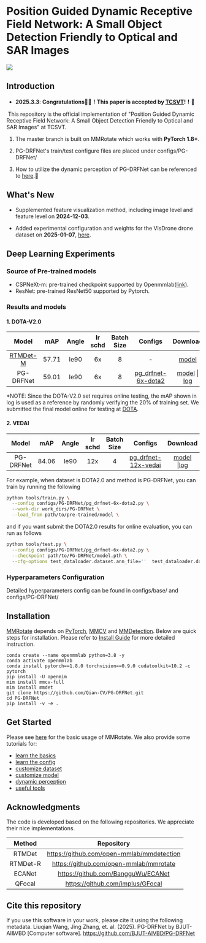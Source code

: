 # Position Guided Dynamic Receptive Field Network: A Small Object Detection Friendly to Optical and SAR Images

![](docs/Figure/Fig1.png)

## Introduction

- **2025.3.3**: **Congratulations🎉🎉！This paper is accepted by [TCSVT](https://doi.org/10.1109/TCSVT.2025.3547436)!！👀**	

​		This repository is the official implementation of "Position Guided Dynamic Receptive Field Network: A Small Object Detection Friendly to Optical and 		SAR Images" at TCSVT.

1. The master branch is built on MMRotate which works with **PyTorch 1.8+**.

2. PG-DRFNet's train/test configure files are placed under configs/PG-DRFNet/

3. How to utilize the dynamic perception of PG-DRFNet can be referenced to [here](docs/en/tutorials/dynamic_perception.md).🙌

## What's New

* Supplemented feature visualization method, including image level and feature level on **2024-12-03**.

* Added experimental configuration and weights for the VisDrone drone dataset on **2025-01-07**, [here](configs/PG-DRFNet/VisDrone/rotated_rtmdet_m-3x-visdrone_trainval.py).

## Deep Learning Experiments

### Source of Pre-trained models

* CSPNeXt-m: pre-trained checkpoint supported by Openmmlab([link](https://download.openmmlab.com/mmdetection/v3.0/rtmdet/cspnext_rsb_pretrain/cspnext-m_8xb256-rsb-a1-600e_in1k-ecb3bbd9.pth)).
* ResNet: pre-trained ResNet50 supported by Pytorch.

### Results and models

#### 1. DOTA-V2.0

|                    Model                     |  mAP  | Angle | lr schd | Batch Size |                           Configs                            |                           Download                           |
| :------------------------------------------: | :---: | :---: | :-----: | :--------: | :----------------------------------------------------------: | :----------------------------------------------------------: |
| [RTMDet-M](https://arxiv.org/abs/2212.07784) | 57.71 | le90  |   6x    |     8      |                              -                               | [model](https://drive.google.com/file/d/1_fTCD_vKP3rrCnvSkHgeOOEzBjc3n55-/view?usp=sharing) |
|                  PG-DRFNet                   | 59.01 | le90  |   6x    |     8      | [pg_drfnet-6x-dota2](./configs/PG-DRFNet/DOTA2_0/pg_drfnet-6x-dota2.py) | [model](https://drive.google.com/file/d/17ARF2Dv__Fl94EOWFnH4w9ZeBtJ_dJkY/view?usp=drive_link) \| [log](./tools/work_dirs/PG-DRFNet/DOTA_log.log) |

*NOTE: Since the DOTA-V2.0 set requires online testing, the mAP shown in log is used as a reference by randomly verifying the 20% of training set. We submitted the final model online for testing at [DOTA](https://captain-whu.github.io/DOTA/dataset.html).

#### 2. VEDAI

|   Model   |  mAP  | Angle | lr schd | Batch Size |                           Configs                            |                           Download                           |
| :-------: | :---: | :---: | :-----: | :--------: | :----------------------------------------------------------: | :----------------------------------------------------------: |
| PG-DRFNet | 84.06 | le90  |   12x   |     4      | [pg_drfnet-12x-vedai](./configs/PG-DRFNet/VEDAI/pg_drfnet-12x-vedai.py) | [model](https://drive.google.com/file/d/17ARF2Dv__Fl94EOWFnH4w9ZeBtJ_dJkY/view?usp=drive_link) \|[log](./tools/work_dirs/PG-DRFNet/VEDAI_log.log) |

For example, when dataset is DOTA2.0 and method is PG-DRFNet, you can train by running the following

```bash
python tools/train.py \
  --config configs/PG-DRFNet/pg_drfnet-6x-dota2.py \
  --work-dir work_dirs/PG-DRFNet \
  --load_from path/to/pre-trained/model \
```

and if you want submit the DOTA2.0 results for online evaluation, you can run  as follows

```bash
python tools/test.py \
  --config configs/PG-DRFNet/pg_drfnet-6x-dota2.py \
  --checkpoint path/to/PG-DRFNet/model.pth \
  --cfg-options test_dataloader.dataset.ann_file=''  test_dataloader.dataset.data_prefix.img_path=test/images/ test_evaluator.format_only=True test_evaluator.merge_patches=True test_evaluator.outfile_prefix='path/to/save_dir'
```

### Hyperparameters Configuration

Detailed hyperparameters config can be found in configs/base/ and configs/PG-DRFNet/

## Installation

[MMRotate](https://github.com/open-mmlab/mmrotate/tree/1.x) depends on [PyTorch](https://pytorch.org/), [MMCV](https://github.com/open-mmlab/mmcv) and [MMDetection](https://github.com/open-mmlab/mmdetection).
Below are quick steps for installation.
Please refer to [Install Guide](https://mmrotate.readthedocs.io/en/latest/install.html) for more detailed instruction.

```shell
conda create --name openmmlab python=3.8 -y
conda activate openmmlab
conda install pytorch==1.8.0 torchvision==0.9.0 cudatoolkit=10.2 -c pytorch
pip install -U openmim
mim install mmcv-full
mim install mmdet
git clone https://github.com/Qian-CV/PG-DRFNet.git
cd PG-DRFNet
pip install -v -e .
```

## Get Started

Please see [here](docs/en/get_started.md) for the basic usage of MMRotate.
We also provide some tutorials for:

- [learn the basics](docs/en/intro.md)
- [learn the config](docs/en/tutorials/customize_config.md)
- [customize dataset](docs/en/tutorials/customize_dataset.md)
- [customize model](docs/en/tutorials/customize_models.md)
- [dynamic perception](docs/en/tutorials/dynamic_perception.md)
- [useful tools](docs/en/tutorials/useful_tools.md)

## Acknowledgments

The code is developed based on the following repositories. We appreciate their nice implementations.

|  Method  |                Repository                 |
| :------: | :---------------------------------------: |
|  RTMDet  | https://github.com/open-mmlab/mmdetection |
| RTMDet-R |  https://github.com/open-mmlab/mmrotate   |
|  ECANet  |    https://github.com/BangguWu/ECANet     |
|  QFocal  |     https://github.com/implus/GFocal      |

## Cite this repository

If you use this software in your work, please cite it using the following metadata. Liuqian Wang, Jing Zhang, et. al. (2025). PG-DRFNet by BJUT-AI&VBD [Computer software]. https://github.com/BJUT-AIVBD/PG-DRFNet